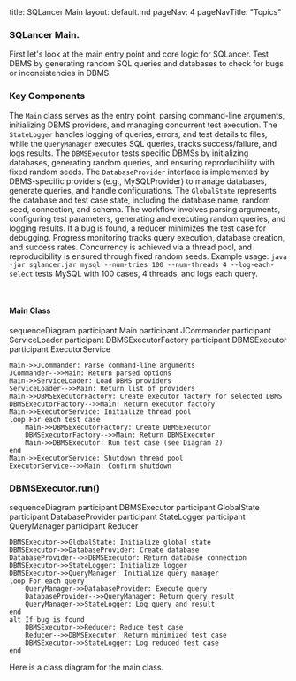 <frontmatter>
  title: SQLancer Main
  layout: default.md
  pageNav: 4
  pageNavTitle: "Topics"
</frontmatter>


### SQLancer  Main.

First let's look at the main entry point and core logic for SQLancer. Test DBMS by generating random SQL queries and databases to check for bugs or inconsistencies in DBMS.

### **Key Components**

The `Main` class serves as the entry point, parsing command-line arguments, initializing DBMS providers, and managing concurrent test execution. The `StateLogger` handles logging of queries, errors, and test details to files, while the `QueryManager` executes SQL queries, tracks success/failure, and logs results. The `DBMSExecutor` tests specific DBMSs by initializing databases, generating random queries, and ensuring reproducibility with fixed random seeds. The `DatabaseProvider` interface is implemented by DBMS-specific providers (e.g., MySQLProvider) to manage databases, generate queries, and handle configurations. The `GlobalState` represents the database and test case state, including the database name, random seed, connection, and schema. The workflow involves parsing arguments, configuring test parameters, generating and executing random queries, and logging results. If a bug is found, a reducer minimizes the test case for debugging. Progress monitoring tracks query execution, database creation, and success rates. Concurrency is achieved via a thread pool, and reproducibility is ensured through fixed random seeds. Example usage: `java -jar sqlancer.jar mysql --num-tries 100 --num-threads 4 --log-each-select` tests MySQL with 100 cases, 4 threads, and logs each query.

<br>

#### Main Class

<mermaid>
sequenceDiagram
    participant Main
    participant JCommander
    participant ServiceLoader
    participant DBMSExecutorFactory
    participant DBMSExecutor
    participant ExecutorService

    Main->>JCommander: Parse command-line arguments
    JCommander-->>Main: Return parsed options
    Main->>ServiceLoader: Load DBMS providers
    ServiceLoader-->>Main: Return list of providers
    Main->>DBMSExecutorFactory: Create executor factory for selected DBMS
    DBMSExecutorFactory-->>Main: Return executor factory
    Main->>ExecutorService: Initialize thread pool
    loop For each test case
        Main->>DBMSExecutorFactory: Create DBMSExecutor
        DBMSExecutorFactory-->>Main: Return DBMSExecutor
        Main->>DBMSExecutor: Run test case (see Diagram 2)
    end
    Main->>ExecutorService: Shutdown thread pool
    ExecutorService-->>Main: Confirm shutdown
</mermaid>

### DBMSExecutor.run()

<mermaid>
sequenceDiagram
    participant DBMSExecutor
    participant GlobalState
    participant DatabaseProvider
    participant StateLogger
    participant QueryManager
    participant Reducer

    DBMSExecutor->>GlobalState: Initialize global state
    DBMSExecutor->>DatabaseProvider: Create database
    DatabaseProvider-->>DBMSExecutor: Return database connection
    DBMSExecutor->>StateLogger: Initialize logger
    DBMSExecutor->>QueryManager: Initialize query manager
    loop For each query
        QueryManager->>DatabaseProvider: Execute query
        DatabaseProvider-->>QueryManager: Return query result
        QueryManager->>StateLogger: Log query and result
    end
    alt If bug is found
        DBMSExecutor->>Reducer: Reduce test case
        Reducer-->>DBMSExecutor: Return minimized test case
        DBMSExecutor->>StateLogger: Log reduced test case
    end
</mermaid>

Here is a class diagram for the main class.

<pic src="./assets/main_class.bmp" width="900" />
